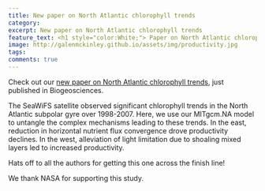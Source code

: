 ```yaml
---
title: New paper on North Atlantic chlorophyll trends
category: 
excerpt: New paper on North Atlantic chlorophyll trends
feature_text: <h1 style="color:White;"> Paper on North Atlantic chlorophyll trends </h1>
image: http://galenmckinley.github.io/assets/img/productivity.jpg
tags: 
comments: true
---
```


Check out our [new paper on North Atlantic chlorophyll trends](https://www.biogeosciences.net/15/6049/2018/), just published in Biogeosciences. 

The SeaWiFS satellite observed significant chlorophyll trends in the North Atlantic subpolar gyre over 1998-2007. Here, we use our MITgcm.NA model to untangle the complex mechanisms leading to these trends. In the east, reduction in horizontal nutrient flux convergence drove productivity declines. In the west, alleviation of light limitation due to shoaling mixed layers led to increased productivity. 

Hats off to all the authors for getting this one across the finish line! 

We thank NASA for supporting this study. 
